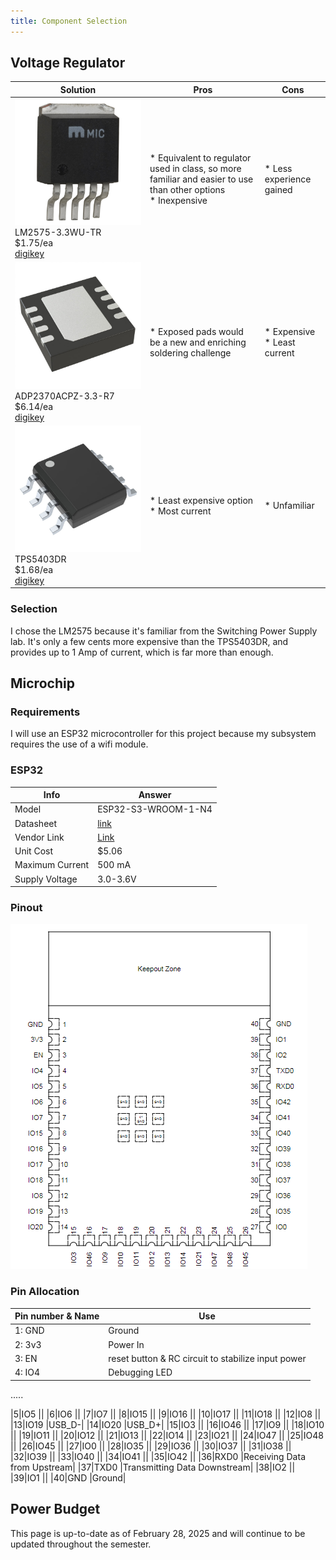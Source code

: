 ```yaml
---
title: Component Selection
---
```

## Voltage Regulator
|Solution | Pros | Cons |
|------|------|------|
|![image](LM2575-3.3WU-TR.jpg) <br> LM2575-3.3WU-TR <br> $1.75/ea <br> [digikey](https://www.digikey.com/en/products/detail/microchip-technology/LM2575-3-3WU-TR/1027646)| \* Equivalent to regulator used in class, so more familiar and easier to use than other options <br> \* Inexpensive | \* Less experience gained |
|![image](ADP2370ACPZ-3.3-R7.JPG) <br> ADP2370ACPZ-3.3-R7 <br> $6.14/ea <br> [digikey](https://www.digikey.com/en/products/detail/analog-devices-inc/ADP2370ACPZ-3-3-R7/3232861)| \* Exposed pads would be a new and enriching soldering challenge | \* Expensive <br> \* Least current|
|![image](TPS5403DR.jpg) <br> TPS5403DR <br> $1.68/ea <br> [digikey](https://www.digikey.com/en/products/detail/texas-instruments/TPS5403DR/3671586)| \* Least expensive option <br> \* Most current | \* Unfamiliar|

### Selection
I chose the LM2575 because it's familiar from the Switching Power Supply lab. It's only a few cents more expensive than the TPS5403DR, and provides up to 1 Amp of current, which is far more than enough. 

## Microchip
### Requirements 
I will use an ESP32 microcontroller for this project because my subsystem requires the use of a wifi module. 
### ESP32
|Info  | Answer |
|-----|-----|
|Model |ESP32-S3-WROOM-1-N4|
|Datasheet|[link](documentation/esp32-s3-wroom-1_wroom-1u_datasheet_en.pdf)|
|Vendor Link|[Link](https://www.digikey.com/en/products/detail/espressif-systems/ESP32-S3-WROOM-1-N4/16162639)|
|Unit Cost|$5.06|
|Maximum Current|500 mA|
|Supply Voltage |3.0-3.6V|

### Pinout
![image](ESP32pinout.png)
### Pin Allocation
|Pin number & Name | Use|
|-----|-----|
|1: GND |Ground|
|2: 3v3 |Power In|
|3: EN |reset button & RC circuit to stabilize input power|
|4: IO4 |Debugging LED|
..... 


|5|IO5 ||
|6|IO6 ||
|7|IO7 ||
|8|IO15 ||
|9|IO16 ||
|10|IO17 ||
|11|IO18 ||
|12|IO8 ||
|13|IO19 |USB_D-|
|14|IO20 |USB_D+|
|15|IO3 ||
|16|IO46 ||
|17|IO9 ||
|18|IO10 ||
|19|IO11 ||
|20|IO12 ||
|21|IO13 ||
|22|IO14 ||
|23|IO21 ||
|24|IO47 ||
|25|IO48 ||
|26|IO45 ||
|27|IO0 ||
|28|IO35 ||
|29|IO36 ||
|30|IO37 ||
|31|IO38 ||
|32|IO39 ||
|33|IO40 ||
|34|IO41 ||
|35|IO42 ||
|36|RXD0 |Receiving Data from Upstream|
|37|TXD0 |Transmitting Data Downstream|
|38|IO2 ||
|39|IO1 ||
|40|GND |Ground|

## Power Budget


This page is up-to-date as of February 28, 2025 and will continue to be updated throughout the semester. 